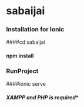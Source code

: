 # sabaijai
### Installation for Ionic 
####cd sabaijai
#### npm install
### RunProject
####ionic serve
#### ***XAMPP and PHP is required****
